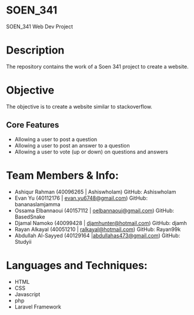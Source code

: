 # SOEN_341
SOEN_341 Web Dev Project


# Description
The repository contains the work of a Soen 341 project to create a website.

# Objective
The objective is to create a website similar to stackoverflow.

## Core Features
* Allowing a user to post a question
* Allowing a user to post an answer to a question
* Allowing a user to vote (up or down) on questions and answers


# Team Members & Info:

* Ashiqur Rahman      (40096265 | AshiswhoIam) GitHub: AshiswhoIam
* Evan Yu             (40112176 | evan.yu6748@gmail.com) GitHub: bananaslamjamma
* Ossama Elbannaoui   (40157112 | oelbannaoui@gmail.com) GitHub: BasedSnake
* Djamal Namoko       (40099428 | djamhunter@hotmail.com) GitHub: djamh
* Rayan Alkayal       (40051210 | ralkayal@hotmail.com) GitHub: Rayan99k
* Abdullah Al-Sayyed  (40129164 |abdullahas473@gmail.com) GitHub: Studyii


# Languages and Techniques:

* HTML
* CSS
* Javascript
* php
* Laravel Framework
